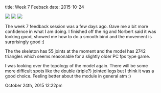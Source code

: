 title: Week 7 Feeback
date: 2015-10-24

<img src="./media/131818176614_0.png"/>
<img src="./media/131818176614_1.png"/>
<img src="./media/131818176614_2.png"/>
<div class="caption">
<p>The week 7 feedback session was a few days ago. Gave me a bit more confidence in what I am doing. I finished off the rig and Norbert said it was looking good, showed me how to do a smooth bind and the movement is surprisingly good :)</p>

<p>The the skeleton has 55 joints at the moment and the model has 2742 triangles which seems reasonable for a slightly older PC fps type game.</p>

<p>I was looking over the topology of the model again. There will be some more difficult spots like the double (triple?) jointed legs but I think it was a good choice. Feeling better about the module in general atm :)</p>
</div>

<div id="footer">
<span id="timestamp"> October 24th, 2015 12:22pm </span>
</div>